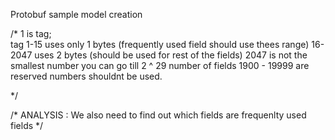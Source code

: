 Protobuf sample model creation

/*
1 is tag;  
 tag 1-15 uses only 1 bytes  (frequently used field should use thees range)
 16-2047 uses 2 bytes   (should be used for rest of the fields)
 2047 is not the smallest number you can go till 2 ^ 29 number of fields
 1900 - 19999 are reserved numbers shouldnt be used.
 
*/

/*
ANALYSIS : 
We also need to find out which fields are frequenlty used fields
*/
